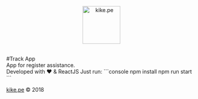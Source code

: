 <p align="center">
    <a href="http://kike.pe" target="_blank">
        <img src="https://kike.pe/img/logoBlue.svg" alt="kike.pe" width="100"/>
    </a>
    <br><br>
</p>
#Track App
<br>
App for register assistance. <br>
Developed with ♥ & ReactJS
Just run:
```console
npm install
npm run start
```

[kike.pe](https://kike.pe) © 2018